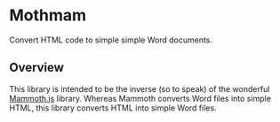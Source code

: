 # Mothmam

Convert HTML code to simple simple Word documents.

## Overview

This library is intended to be the inverse (so to speak) of the wonderful
[Mammoth.js](https://github.com/mwilliamson/mammoth.js) library. Whereas Mammoth
converts Word files into simple HTML, this library converts HTML into simple Word
files.
